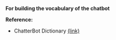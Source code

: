 **For building the vocabulary of the chatbot**

**Reference:** 
* ChatterBot Dictionary [(link)](https://github.com/gunthercox/ChatterBot/tree/master/chatterbot/corpus/data/english)
